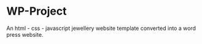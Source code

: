# WP-Project

An html - css - javascript jewellery website template converted into a word press website. 
